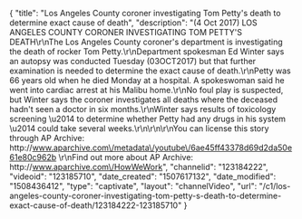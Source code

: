 {
    "title": "Los Angeles County coroner investigating Tom Petty's death to determine exact cause of death",
    "description": "(4 Oct 2017) LOS ANGELES COUNTY CORONER INVESTIGATING TOM PETTY'S DEATH\r\nThe Los Angeles County coroner's department is investigating the death of rocker Tom Petty.\r\nDepartment spokesman Ed Winter says an autopsy was conducted Tuesday (03OCT2017) but that further examination is needed to determine the exact cause of death.\r\nPetty was 66 years old when he died Monday at a hospital. A spokeswoman said he went into cardiac arrest at his Malibu home.\r\nNo foul play is suspected, but Winter says the coroner investigates all deaths where the deceased hadn't seen a doctor in six months.\r\nWinter says results of toxicology screening \u2014 to determine whether Petty had any drugs in his system \u2014 could take several weeks.\r\n\r\n\r\nYou can license this story through AP Archive: http:\/\/www.aparchive.com\/metadata\/youtube\/6ae45ff43378d69d2da50e61e80c962b \r\nFind out more about AP Archive: http:\/\/www.aparchive.com\/HowWeWork",
    "channelid": "123184222",
    "videoid": "123185710",
    "date_created": "1507617132",
    "date_modified": "1508436412",
    "type": "captivate",
    "layout": "channelVideo",
    "url": "\/c1\/los-angeles-county-coroner-investigating-tom-petty-s-death-to-determine-exact-cause-of-death\/123184222-123185710"
}